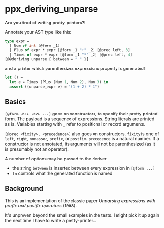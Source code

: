
# ppx_deriving_unparse

Are you tired of writing pretty-printers?!

Annotate your AST type like this:

```ocaml
type expr =
  | Num of int [@form _1]
  | Plus of expr * expr [@form _1 "+" _2] [@prec left, 3]
  | Times of expr * expr [@form _1 "*" _2] [@prec left, 4]
[@@deriving unparse { between = " " }]
```

and a printer which parenthesizes expressions properly is generated!

```ocaml
let () =
  let e = Times (Plus (Num 1, Num 2), Num 3) in
  assert ((unparse_expr e) = "(1 + 2) * 3")
```

## Basics

`[@form <e1> <e2> ...]` goes on constructors, to specify their pretty-printed form.
The payload is a sequence of expressions. String literals are printed as is. Variables starting with `_` refer to positional or record arguments.

`[@prec <fixity>, <precedence>]` also goes on constructors.
`fixity` is one of `left`, `right`, `nonassoc`, `prefix`, or `postfix`.
`precedence` is a natural number.
If a constructor is not annotated, its arguments will not be parenthesized (as it is presumably not an operator).

A number of options may be passed to the deriver.

- the string `between` is inserted between every expression in `[@form ...]`
- `fn` controls what the generated function is named

## Background

This is an implementation of the classic paper *Unparsing expressions with prefix and postfix operators* (1998).

It's unproven beyond the small examples in the tests. I might pick it up again the next time I have to write a pretty-printer...